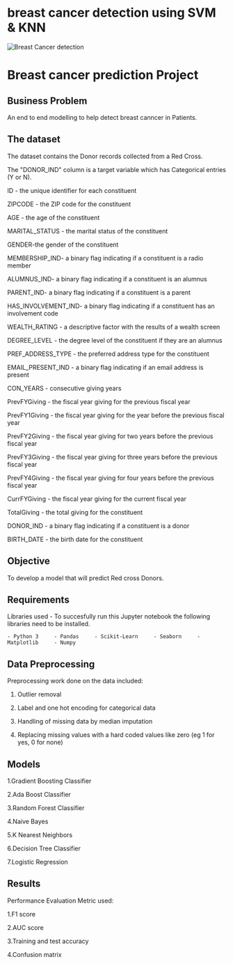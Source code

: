 # breast cancer detection using SVM & KNN
![Breast Cancer detection](https://images.unsplash.com/photo-1598884143267-586d90a32141?ixlib=rb-1.2.1&ixid=MnwxMjA3fDB8MHxwaG90by1wYWdlfHx8fGVufDB8fHx8&auto=format&fit=crop&w=1173&q=80)
# Breast cancer prediction Project

 ## Business Problem  
An end to end modelling to help detect breast canncer in Patients.
 
 ## The dataset

The dataset contains the Donor records collected from a Red Cross. 

The "DONOR_IND" column is a target variable which has Categorical entries (Y or N).

ID - the unique identifier for each constituent

ZIPCODE - the ZIP code for the constituent

AGE - the age of the constituent

MARITAL_STATUS - the marital status of the constituent

GENDER-the gender of the constituent

MEMBERSHIP_IND- a binary flag indicating if a constituent is a radio member

ALUMNUS_IND- a binary flag indicating if a constituent is an alumnus

PARENT_IND- a binary flag indicating if a constituent is a parent

HAS_INVOLVEMENT_IND- a binary flag indicating if a constituent has an involvement code

WEALTH_RATING - a descriptive factor with the results of a wealth screen

DEGREE_LEVEL - the degree level of the constituent if they are an alumnus

PREF_ADDRESS_TYPE - the preferred address type for the constituent

EMAIL_PRESENT_IND - a binary flag indicating if an email address is present

CON_YEARS - consecutive giving years

PrevFYGiving - the fiscal year giving for the previous fiscal year

PrevFY1Giving - the fiscal year giving for the year before the previous fiscal year

PrevFY2Giving - the fiscal year giving for two years before the previous fiscal year

PrevFY3Giving - the fiscal year giving for three years before the previous fiscal year

PrevFY4Giving - the fiscal year giving for four years before the previous fiscal year

CurrFYGiving - the fiscal year giving for the current fiscal year

TotalGiving - the total giving for the constituent

DONOR_IND - a binary flag indicating if a constituent is a donor

BIRTH_DATE - the birth date for the constituent

 
 ## Objective
 
To develop a model that will predict Red cross Donors.
 
## Requirements 
Libraries used - To succesfully run this Jupyter notebook the following libraries need to be installed.

    - Python 3     - Pandas     - Scikit-Learn     - Seaborn     - Matplotlib     - Numpy  
    
## Data Preprocessing
Preprocessing work done on the data included:

1. Outlier removal

2. Label and one hot encoding for categorical data

3. Handling of missing data by median imputation

4. Replacing missing values  with a hard coded values like zero (eg 1 for yes, 0 for none)



## Models 
1.Gradient Boosting Classifier

2.Ada Boost Classifier

3.Random Forest Classifier

4.Naive Bayes

5.K Nearest Neighbors

6.Decision Tree Classifier

7.Logistic Regression

## Results
Performance Evaluation Metric used:

1.F1 score

2.AUC score

3.Training and test accuracy

4.Confusion matrix
